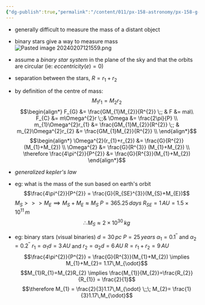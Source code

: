 ```yaml
---
{"dg-publish":true,"permalink":"/content/011/px-158-astronomy/px-158-g-astronomical-masses/px-158-g1-two-masses-in-a-mutual-circular-orbit/","noteIcon":"1","created":"2025-08-27T13:14:04.968+01:00","updated":"2024-11-26T20:13:39.000+00:00"}
---
```


- generally difficult to measure the mass of a distant object
- binary stars give a way to measure mass
![Pasted image 20240207121559.png](/img/user/pics/Pasted%20image%2020240207121559.png)
- assume a *binary star system* in the plane of the sky and that the orbits are circular (ie: $eccentricity (e) =0$)
- separation between the stars, $R = r_{1}+r_{2}$
- by definition of the centre of mass: 
$$M_{1}r_{1}= M_{2}r_{2}$$
$$\begin{align*}
	F_{G} &= \frac{GM_{1}M_{2}}{R^{2}} \;; & F &= ma\\
	F_{C} &= m\Omega^{2}r \;;& \Omega &= \frac{2\pi}{P} \\
	m_{1}\Omega^{2}r_{1} &= \frac{GM_{1}M_{2}}{R^{2}} \;; & m_{2}\Omega^{2}r_{2} &= \frac{GM_{1}M_{2}}{R^{2}} \\	
\end{align*}$$
$$\begin{align*}
	\Omega^{2}(r_{1}+r_{2}) &= \frac{G}{R^{2}} (M_{1}+M_{2}) \\
	\Omega^{2} &= \frac{G}{R^{3}} (M_{1}+M_{2}) \\
	\therefore \frac{4\pi^{2}}{P^{2}} &= \frac{G}{R^{3}}(M_{1}+M_{2})
\end{align*}$$
- *generalized kepler's law*

- eg: what is the mass of the sun based on earth's orbit
	$$\frac{4\pi^{2}}{P^{2}} = \frac{G}{R_{SE}^{3}}(M_{S}+M_{E})$$
	$M_{S}>>>M_{E} \implies M_{S}+M_{E}\approx M_{S}$
	$P=365.25\,days$
	$R_{SE} = 1\,AU = 1.5\times10^{11}\,m$
$$\therefore M_{S} \approx 2\times10^{30}\,kg$$

- eg: binary stars (visual binaries)
	$d = 30\,pc$
	$P=25\,years$
	$\alpha_{1}=0.1^{''}$ and $\alpha_{2}= 0.2^{''}$
	${} r_{1}= \alpha_{1}d = 3\,AU$ and $r_{2}=\alpha_{2}d = 6\,AU$
	$R = r_{1}+ r_{2} = 9\,AU$
$$\frac{4\pi^{2}}{P^{2}} = \frac{G}{R^{3}}(M_{1}+M_{2}) \implies M_{1}+M_{2}= 1.17\,M_{\odot}$$
$$M_{1}R_{1}=M_{2}R_{2} \implies \frac{M_{1}}{M_{2}}=\frac{R_{2}}{R_{1}} = \frac{2}{1}$$
$$\therefore M_{1} = \frac{2}{3}1.17\,M_{\odot} \;;\; M_{2}= \frac{1}{3}1.17\,M_{\odot}$$
